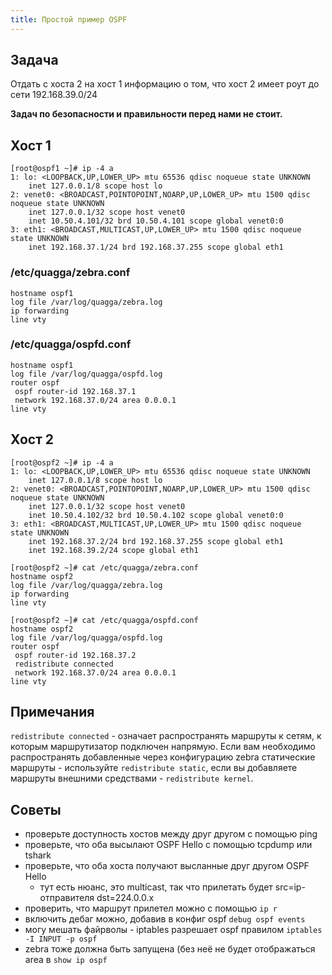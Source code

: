 ```yaml
---
title: Простой пример OSPF
---
```


## Задача

Отдать с хоста 2 на хост 1 информацию о том, что хост 2 имеет роут до сети 192.168.39.0/24

**Задач по безопасности и правильности перед нами не стоит.**

## Хост 1

```
[root@ospf1 ~]# ip -4 a
1: lo: <LOOPBACK,UP,LOWER_UP> mtu 65536 qdisc noqueue state UNKNOWN
    inet 127.0.0.1/8 scope host lo
2: venet0: <BROADCAST,POINTOPOINT,NOARP,UP,LOWER_UP> mtu 1500 qdisc noqueue state UNKNOWN
    inet 127.0.0.1/32 scope host venet0
    inet 10.50.4.101/32 brd 10.50.4.101 scope global venet0:0
3: eth1: <BROADCAST,MULTICAST,UP,LOWER_UP> mtu 1500 qdisc noqueue state UNKNOWN
    inet 192.168.37.1/24 brd 192.168.37.255 scope global eth1
```

### /etc/quagga/zebra.conf

```
hostname ospf1
log file /var/log/quagga/zebra.log
ip forwarding
line vty
```

### /etc/quagga/ospfd.conf
```
hostname ospf1
log file /var/log/quagga/ospfd.log
router ospf
 ospf router-id 192.168.37.1
 network 192.168.37.0/24 area 0.0.0.1
line vty
```

## Хост 2

```
[root@ospf2 ~]# ip -4 a
1: lo: <LOOPBACK,UP,LOWER_UP> mtu 65536 qdisc noqueue state UNKNOWN
    inet 127.0.0.1/8 scope host lo
2: venet0: <BROADCAST,POINTOPOINT,NOARP,UP,LOWER_UP> mtu 1500 qdisc noqueue state UNKNOWN
    inet 127.0.0.1/32 scope host venet0
    inet 10.50.4.102/32 brd 10.50.4.102 scope global venet0:0
3: eth1: <BROADCAST,MULTICAST,UP,LOWER_UP> mtu 1500 qdisc noqueue state UNKNOWN
    inet 192.168.37.2/24 brd 192.168.37.255 scope global eth1
    inet 192.168.39.2/24 scope global eth1
```
```
[root@ospf2 ~]# cat /etc/quagga/zebra.conf
hostname ospf2
log file /var/log/quagga/zebra.log
ip forwarding
line vty
```
```
[root@ospf2 ~]# cat /etc/quagga/ospfd.conf
hostname ospf2
log file /var/log/quagga/ospfd.log
router ospf
 ospf router-id 192.168.37.2
 redistribute connected
 network 192.168.37.0/24 area 0.0.0.1
line vty
```

## Примечания

`redistribute connected` - означает распространять маршруты к сетям, к которым маршрутизатор подключен напрямую. Если вам необходимо распространять добавленные через конфигурацию zebra статические маршруты - используйте `redistribute static`, если вы добавляете маршруты внешними средствами - `redistribute kernel`.

## Советы

- проверьте доступность хостов между друг другом с помощью ping
- проверьте, что оба высылают OSPF Hello с помощью tcpdump или tshark
- проверьте, что оба хоста получают высланные друг другом OSPF Hello
    - тут есть нюанс, это multicast, так что прилетать будет src=ip-отправителя dst=224.0.0.x
- проверить, что маршрут прилетел можно с помощью `ip r`
- включить дебаг можно, добавив в конфиг ospf `debug ospf events`
- могу мешать файрволы - iptables разрешает ospf правилом `iptables -I INPUT -p ospf`
- zebra тоже должна быть запущена (без неё не будет отображаться area в `show ip ospf`
